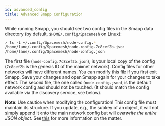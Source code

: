 ```yaml
---
id: advanced_config
title: Advanced Smapp Configuration
---
```



While running Smapp, you should see two config files in the Smapp data directory (by default, `$HOME/.config/Spacemesh` on Linux):

```bash
> ls -1 ~/.config/Spacemesh/node-config.*
/home/lane/.config/Spacemesh/node-config.7c8cef2b.json
/home/lane/.config/Spacemesh/node-config.json
```

The first file (`node-config.7c8cef2b.json`), is your local copy of the config (`7c8cef2b` is the genesis ID of the mainnet network). Config files for other networks will have different names. You can modify this file if you first exit Smapp. Save your changes and open Smapp again for your changes to take effect. The second file, the one called (`node-config.json`), is the default network config and should not be touched. (It should match the config available via the discovery service, see below).  

**Note**: Use caution when modifying the configuration! This config file must maintain its structure. If you update, e.g., the subkey of an object, it will not simply append it onto the main network config but will *overwrite the entire JSON object*. See [this](https://github.com/spacemeshos/smapp/issues/1407) for more information on the matter.
